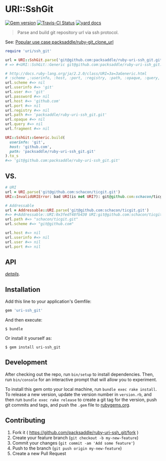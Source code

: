 # URI::SshGit

[![Gem version][gem-image]][gem-url] [![Travis-CI Status][travis-image]][travis-url] [![yard docs][docs-image]][docs-url]

> Parse and build git repository url via ssh protocol.

See: [Popular use case packsaddle/ruby-git_clone_url](https://github.com/packsaddle/ruby-git_clone_url)


```ruby
require 'uri/ssh_git'

url = URI::SshGit.parse('git@github.com:packsaddle/ruby-uri-ssh_git.git')
# => #<URI::SshGit::Generic git@github.com:packsaddle/ruby-uri-ssh_git.git>

# http://docs.ruby-lang.org/ja/2.2.0/class/URI=3a=3aGeneric.html
# :scheme ,:userinfo, :host, :port, :registry, :path, :opaque, :query, :fragment
url.scheme #=> nil
url.userinfo #=> 'git'
url.user #=> 'git'
url.password #=> nil
url.host #=> 'github.com'
url.port #=> nil
url.registry #=> nil
url.path #=> 'packsaddle/ruby-uri-ssh_git.git'
url.opaque #=> nil
url.query #=> nil
url.fragment #=> nil

URI::SshGit::Generic.build(
  userinfo: 'git',
  host: 'github.com',
  path: 'packsaddle/ruby-uri-ssh_git.git'
).to_s
#=> 'git@github.com:packsaddle/ruby-uri-ssh_git.git'
```

## VS.

```ruby
# URI
url = URI.parse('git@github.com:schacon/ticgit.git')
URI::InvalidURIError: bad URI(is not URI?): git@github.com:schacon/ticgit.git

# Addressable
url = Addressable::URI.parse('git@github.com:schacon/ticgit.git')
#=> #<Addressable::URI:0x3fedf48fb430 URI:git@github.com:schacon/ticgit.git>
url.path #=> "schacon/ticgit.git"
url.scheme #=> "git@github.com"

url.host #=> nil
url.userinfo #=> nil
url.user #=> nil
url.port #=> nil
```


## API

*[details][docs-url]*.


## Installation

Add this line to your application's Gemfile:

```ruby
gem 'uri-ssh_git'
```

And then execute:

    $ bundle

Or install it yourself as:

    $ gem install uri-ssh_git

## Development

After checking out the repo, run `bin/setup` to install dependencies. Then, run `bin/console` for an interactive prompt that will allow you to experiment.

To install this gem onto your local machine, run `bundle exec rake install`. To release a new version, update the version number in `version.rb`, and then run `bundle exec rake release` to create a git tag for the version, push git commits and tags, and push the `.gem` file to [rubygems.org](https://rubygems.org).

## Contributing

1. Fork it ( https://github.com/packsaddle/ruby-uri-ssh_git/fork )
2. Create your feature branch (`git checkout -b my-new-feature`)
3. Commit your changes (`git commit -am 'Add some feature'`)
4. Push to the branch (`git push origin my-new-feature`)
5. Create a new Pull Request


[travis-url]: https://travis-ci.org/packsaddle/ruby-uri-ssh_git
[travis-image]: https://img.shields.io/travis/packsaddle/ruby-uri-ssh_git/master.svg?style=flat-square&label=build%20%28linux%29
[gem-url]: https://rubygems.org/gems/uri-ssh_git
[gem-image]: http://img.shields.io/gem/v/uri-ssh_git.svg?style=flat-square
[docs-url]: http://www.rubydoc.info/gems/uri-ssh_git
[docs-image]: https://img.shields.io/badge/yard-docs-blue.svg?style=flat-square
